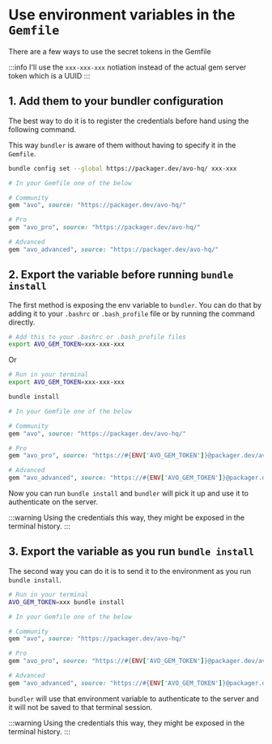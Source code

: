 # Use environment variables in the `Gemfile`

There are a few ways to use the secret tokens in the Gemfile

:::info
I'll use the `xxx-xxx-xxx` notiation instead of the actual gem server token which is a UUID
:::

## 1. Add them to your bundler configuration

The best way to do it is to register the credentials before hand using the following command.

This way `bundler` is aware of them without having to specify it in the `Gemfile`.

```bash
bundle config set --global https://packager.dev/avo-hq/ xxx-xxx
```

```ruby
# In your Gemfile one of the below

# Community
gem "avo", source: "https://packager.dev/avo-hq/"

# Pro
gem "avo_pro", source: "https://packager.dev/avo-hq/"

# Advanced
gem "avo_advanced", source: "https://packager.dev/avo-hq/"
```

## 2. Export the variable before running `bundle install`

The first method is exposing the env variable to `bundler`. You can do that by adding it to your `.bashrc` or `.bash_profile` file or by running the command directly.

```bash
# Add this to your .bashrc or .bash_profile files
export AVO_GEM_TOKEN=xxx-xxx-xxx
```

Or

```bash
# Run in your terminal
export AVO_GEM_TOKEN=xxx-xxx-xxx

bundle install
```

```ruby
# In your Gemfile one of the below

# Community
gem "avo", source: "https://packager.dev/avo-hq/"

# Pro
gem "avo_pro", source: "https://#{ENV['AVO_GEM_TOKEN']}@packager.dev/avo-hq/"

# Advanced
gem "avo_advanced", source: "https://#{ENV['AVO_GEM_TOKEN']}@packager.dev/avo-hq/"
```

Now you can run `bundle install` and `bundler` will pick it up and use it to authenticate on the server.

:::warning
Using the credentials this way, they might be exposed in the terminal history.
:::

## 3. Export the variable as you run `bundle install`

The second way you can do it is to send it to the environment as you run `bundle install`.

```bash
# Run in your terminal
AVO_GEM_TOKEN=xxx bundle install
```

```ruby
# In your Gemfile one of the below

# Community
gem "avo", source: "https://packager.dev/avo-hq/"

# Pro
gem "avo_pro", source: "https://#{ENV['AVO_GEM_TOKEN']}@packager.dev/avo-hq/"

# Advanced
gem "avo_advanced", source: "https://#{ENV['AVO_GEM_TOKEN']}@packager.dev/avo-hq/"
```

`bundler` will use that environment variable to authenticate to the server and it will not be saved to that terminal session.

:::warning
Using the credentials this way, they might be exposed in the terminal history.
:::

